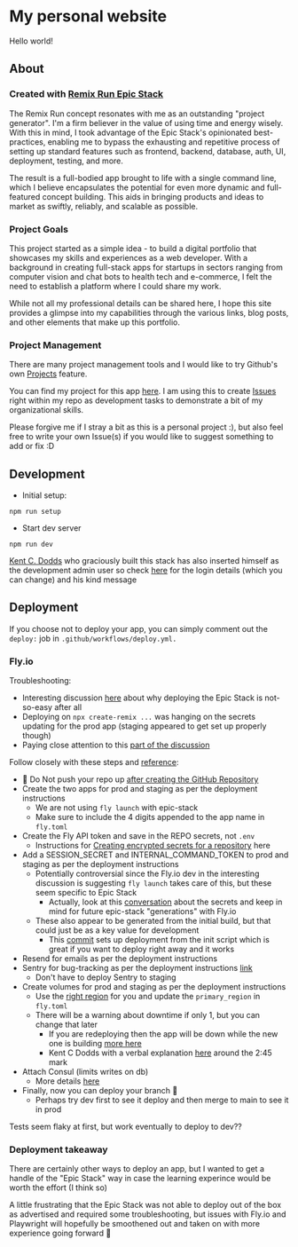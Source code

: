 # My personal website

Hello world!

## About

### Created with [Remix Run Epic Stack](https://github.com/epicweb-dev/epic-stack/tree/main)

The Remix Run concept resonates with me as an outstanding "project generator".
I'm a firm believer in the value of using time and energy wisely. With this in
mind, I took advantage of the Epic Stack's opinionated best-practices, enabling
me to bypass the exhausting and repetitive process of setting up standard
features such as frontend, backend, database, auth, UI, deployment, testing, and
more.

The result is a full-bodied app brought to life with a single command line,
which I believe encapsulates the potential for even more dynamic and
full-featured concept building. This aids in bringing products and ideas to
market as swiftly, reliably, and scalable as possible.

### Project Goals

This project started as a simple idea - to build a digital portfolio that
showcases my skills and experiences as a web developer. With a background in
creating full-stack apps for startups in sectors ranging from computer vision
and chat bots to health tech and e-commerce, I felt the need to establish a
platform where I could share my work.

While not all my professional details can be shared here, I hope this site
provides a glimpse into my capabilities through the various links, blog posts,
and other elements that make up this portfolio.

### Project Management

There are many project management tools and I would like to try Github's own
[Projects](https://github.com/features/issues) feature.

You can find my project for this app
[here](https://github.com/users/goodeats/projects/1). I am using this to create
[Issues](https://github.com/goodeats/patn-remix/issues) right within my repo as
development tasks to demonstrate a bit of my organizational skills.

Please forgive me if I stray a bit as this is a personal project :), but also
feel free to write your own Issue(s) if you would like to suggest something to
add or fix :D

## Development

- Initial setup:

```
npm run setup
```

- Start dev server

```
npm run dev
```

[Kent C. Dodds](https://github.com/kentcdodds) who graciously built this stack
has also inserted himself as the development admin user so check
[here](https://github.com/epicweb-dev/epic-stack/blob/main/docs/getting-started.md)
for the login details (which you can change) and his kind message

## Deployment

If you choose not to deploy your app, you can simply comment out the `deploy:`
job in `.github/workflows/deploy.yml.`

### Fly.io

Troubleshooting:

- Interesting discussion
  [here](https://github.com/epicweb-dev/epic-stack/discussions/22) about why
  deploying the Epic Stack is not-so-easy after all
- Deploying on `npx create-remix ...` was hanging on the secrets updating for
  the prod app (staging appeared to get set up properly though)
- Paying close attention to this
  [part of the discussion](https://github.com/epicweb-dev/epic-stack/discussions/22#discussioncomment-5909141)

Follow closely with these steps and
[reference](https://github.com/epicweb-dev/epic-stack/blob/main/docs/deployment.md):

- 🚨 Do Not push your repo up
  [after creating the GitHub Repository](https://github.com/epicweb-dev/epic-stack/blob/main/docs/deployment.md)
- Create the two apps for prod and staging as per the deployment instructions
  - We are not using `fly launch` with epic-stack
  - Make sure to include the 4 digits appended to the app name in `fly.toml`
- Create the Fly API token and save in the REPO secrets, not `.env`
  - Instructions for
    [Creating encrypted secrets for a repository](https://docs.github.com/en/actions/security-guides/encrypted-secrets#creating-encrypted-secrets-for-a-repository)
    here
- Add a SESSION_SECRET and INTERNAL_COMMAND_TOKEN to prod and staging as per the
  deployment instructions
  - Potentially controversial since the Fly.io dev in the interesting discussion
    is suggesting `fly launch` takes care of this, but these seem specific to
    Epic Stack
    - Actually, look at this
      [conversation](https://github.com/epicweb-dev/epic-stack/discussions/22#discussioncomment-5930053)
      about the secrets and keep in mind for future epic-stack "generations"
      with Fly.io
  - These also appear to be generated from the initial build, but that could
    just be as a key value for development
    - This
      [commit](https://github.com/epicweb-dev/epic-stack/commit/550ce76939ef99ddc09be9dfed494e6535760b69)
      sets up deployment from the init script which is great if you want to
      deploy right away and it works
- Resend for emails as per the deployment instructions
- Sentry for bug-tracking as per the deployment instructions
  [link](https://sentry.io/orgredirect/settings/:orgslug/developer-settings/new-internal/)
  - Don't have to deploy Sentry to staging
- Create volumes for prod and staging as per the deployment instructions
  - Use the [right region](https://fly.io/docs/reference/regions) for you and
    update the `primary_region` in `fly.toml`
  - There will be a warning about downtime if only 1, but you can change that
    later
    - If you are redeploying then the app will be down while the new one is
      building [more here](https://fly.io/docs/reference/volumes/)
    - Kent C Dodds with a verbal explanation
      [here](https://www.loom.com/share/c16786180172416e8a98b33faa8a157b) around
      the 2:45 mark
- Attach Consul (limits writes on db)
  - More details
    [here](https://fly.io/docs/litefs/getting-started-fly/#lease-configuration)
- Finally, now you can deploy your branch 🙌
  - Perhaps try dev first to see it deploy and then merge to main to see it in
    prod

Tests seem flaky at first, but work eventually to deploy to dev??

### Deployment takeaway

There are certainly other ways to deploy an app, but I wanted to get a handle of
the "Epic Stack" way in case the learning experince would be worth the effort (I
think so)

A little frustrating that the Epic Stack was not able to deploy out of the box
as advertised and required some troubleshooting, but issues with Fly.io and
Playwright will hopefully be smoothened out and taken on with more experience
going forward 💪
